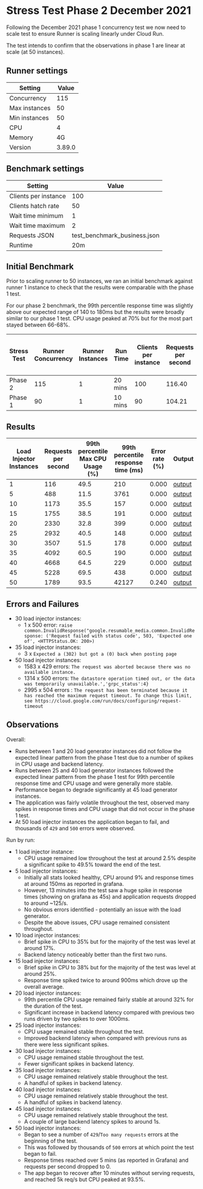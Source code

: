 # Stress Test Phase 2 December 2021

Following the December 2021 phase 1 concurrency test we now need to scale test to ensure Runner is scaling linearly under Cloud Run.

The test intends to confirm that the observations in phase 1 are linear at scale (at 50 instances).

## Runner settings

| Setting | Value |
| --- | ---| 
| Concurrency | 115 |
| Max instances   | 50 |
| Min instances | 50 |
| CPU | 4 |
| Memory | 4G |
| Version | 3.89.0 |


## Benchmark settings

| Setting | Value |
| --- | ---| 
| Clients per instance | 100 |
| Clients hatch rate   | 50 |
| Wait time minimum | 1 |
| Wait time maximum | 2 |
| Requests JSON | test_benchmark_business.json |
| Runtime | 20m |

## Initial Benchmark

Prior to scaling runner to 50 instances, we ran an initial benchmark against runner 1 instance to check that the results were comparable with the phase 1 test.

For our phase 2 benchmark, the 99th percentile response time was slightly above our expected range of 140 to 180ms but the results were broadly similar to our phase 1 test. CPU usage peaked at 70% but for the most part stayed between 66-68%.

| Stress Test |Runner Concurrency |Runner Instances | Run Time| Clients per instance | Requests per second | 99th percentile Max CPU Usage (%) | 99th percentile response time (ms) | Error rate (%) | Output |
| --- | --- | --- | --- |--- | --- | --- | --- | --- | --- |
| Phase 2 | 115 | 1 | 20 mins | 100  | 116.40 | 70  | 190 | 0.000 | [output](https://console.cloud.google.com/storage/browser/eq-stress-injector-07122021-outputs/stress-test/2021-12-23T11:34:57) |
| Phase 1 | 90 | 1 | 10 mins | 90  | 104.21 | 66  | 190 | 0.001 | [output](https://console.cloud.google.com/storage/browser/eq-stress-injector-07122021-outputs/stress-test/2021-12-09T13:39:52)|


## Results

| Load Injector Instances | Requests per second | 99th percentile Max CPU Usage (%) | 99th percentile response time (ms) | Error rate (%) | Output |
| --- | --- | --- | --- | --- | --- |
| 1  | 116 | 49.5  | 210 | 0.000 | [output](https://console.cloud.google.com/storage/browser/eq-stress-injector-07122021-outputs/stress-test/2021-12-29T08:29:18) |
| 5  | 488 | 11.5  | 3761 | 0.000 | [output](https://console.cloud.google.com/storage/browser/eq-stress-injector-07122021-outputs/stress-test/2021-12-29T09:14:38) |
| 10  | 1173  | 35.5  | 157 | 0.000 | [output](https://console.cloud.google.com/storage/browser/eq-stress-injector-07122021-outputs/stress-test/2021-12-29T10:07:10) |
| 15  |  1755 | 38.5  | 191 | 0.000 | [output](https://console.cloud.google.com/storage/browser/eq-stress-injector-07122021-outputs/stress-test/2021-12-29T11:12:52) |
| 20  | 2330  |  32.8 | 399 | 0.000 | [output](https://console.cloud.google.com/storage/browser/eq-stress-injector-07122021-outputs/stress-test/2021-12-29T11:49:25) |
| 25  |  2932 | 40.5  | 148 | 0.000 | [output](https://console.cloud.google.com/storage/browser/eq-stress-injector-07122021-outputs/stress-test/2021-12-29T12:45:40) |
| 30  |  3507 |  51.5 | 178 | 0.000 | [output](https://console.cloud.google.com/storage/browser/eq-stress-injector-07122021-outputs/stress-test/2021-12-29T13:24:05) |
| 35  |  4092 | 60.5  | 190 | 0.000 | [output](https://console.cloud.google.com/storage/browser/eq-stress-injector-07122021-outputs/stress-test/2021-12-29T13:59:13) |
| 40  |  4668 | 64.5  | 229 | 0.000 | [output](https://console.cloud.google.com/storage/browser/eq-stress-injector-07122021-outputs/stress-test/2021-12-29T14:42:36) |
| 45  | 5228 |  69.5 | 438 | 0.000 | [output](https://console.cloud.google.com/storage/browser/eq-stress-injector-07122021-outputs/stress-test/2021-12-29T15:13:01) |
| 50  | 1789 | 93.5  | 42127 | 0.240 | [output](https://console.cloud.google.com/storage/browser/eq-stress-injector-07122021-outputs/stress-test/2021-12-29T15:38:08) |

## Errors and Failures

- 30 load injector instances:
  - 1 x 500 error:
    `raise common.InvalidResponse("google.resumable_media.common.InvalidResponse: ('Request failed with status code', 503, 'Expected one of', <HTTPStatus.OK: 200>)`
- 35 load injector instances:
  - 3 x `Expected a (302) but got a (0) back when posting page`
- 50 load injector instances:
  - 1583 x 429 errors:
      `The request was aborted because there was no available instance.`
  - 1314  x 500 errors:
      `The datastore operation timed out, or the data was temporarily unavailable.','grpc_status':4}`
  - 2995 x 504 errors :
      `The request has been terminated because it has reached the maximum request timeout. To change this limit, see https://cloud.google.com/run/docs/configuring/request-timeout`

## Observations

Overall:

- Runs between 1 and 20 load generator instances did not follow the expected linear pattern from the phase 1 test due to a number of spikes in CPU usage and backend latency.
- Runs between 25 and 40 load generator instances followed the expected linear pattern from the phase 1 test for 99th percentile response time and CPU usage and were generally more stable.
- Performance began to degrade significantly at 45 load generator instances.
- The application was fairly volatile throughout the test, observed many spikes in response times and CPU usage that did not occur in the phase 1 test.
- At 50 load injector instances the application began to fail, and thousands of `429` and `500` errors were observed. 

Run by run:

- 1 load injector instance:
    - CPU usage remained low throughout the test at around 2.5% despite a significant spike to 49.5% toward the end of the test.
- 5 load injector instances:
    - Initially all stats looked healthy, CPU around 9% and response times at around 150ms as reported in grafana.
    - However, 13 minutes into the test saw a huge spike in response times (showing on grafana as 45s)  and application requests dropped to around ~125/s.
    - No obvious errors identified - potentially an issue with the load generator.
    - Despite the above issues, CPU usage remained consistent throughout.
- 10 load injector instances:  
    - Brief spike in CPU to 35% but for the majority of the test was level at around 17%.
    - Backend latency noticeably better than the first two runs.
- 15 load injector instances:  
    - Brief spike in CPU to 38% but for the majority of the test was level at around 25%.
    - Response time spiked twice to around 900ms which drove up the overall average.
- 20 load injector instances:  
    - 99th percentile CPU usage remained fairly stable at around 32% for the duration of the test.
    - Significant increase in backend latency compared with previous two runs driven by two spikes to over 1000ms.
- 25 load injector instances:  
    - CPU usage remained stable throughout the test.
    - Improved backend latency when compared with previous runs as there were less significant spikes.
- 30 load injector instances:  
    - CPU usage remained stable throughout the test.
    - Fewer significant spikes in backend latency.
- 35 load injector instances:
    - CPU usage remained relatively stable throughout the test.
    - A handful of spikes in backend latency.
- 40 load injector instances:
    - CPU usage remained relatively stable throughout the test.
    - A handful of spikes in backend latency.
- 45 load injector instances:
    - CPU usage remained relatively stable throughout the test.
    - A couple of large backend latency spikes to around 1s.
- 50 load injector instances:
  - Began to see a number of `429`/`Too many requests` errors at the beginning of the test.
  - This was followed by thousands of `500` errors at which point the test began to fail.
  - Response times reached over 5 mins (as reported in Grafana) and requests per second dropped to 0.
  - The app began to recover after 10 minutes without serving requests, and reached 5k req/s but CPU peaked at 93.5%.
  


    